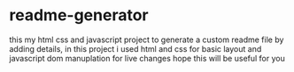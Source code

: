 # readme-generator
this my html css and javascript project to generate a custom readme file by adding details, in this project i used html and css for basic layout and javascript dom manuplation for live changes
hope this will be useful for you
